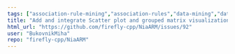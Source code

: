 ```yaml
---
tags: ["association-rule-mining","association-rules","data-mining","data-science","enhancement","evolutionary-algorithms","swarm-intelligence"]
title: "Add and integrate Scatter plot and grouped matrix visualization techniques"
html_url: "https://github.com/firefly-cpp/NiaARM/issues/92"
user: "BukovnikMiha"
repo: "firefly-cpp/NiaARM"
---
```


